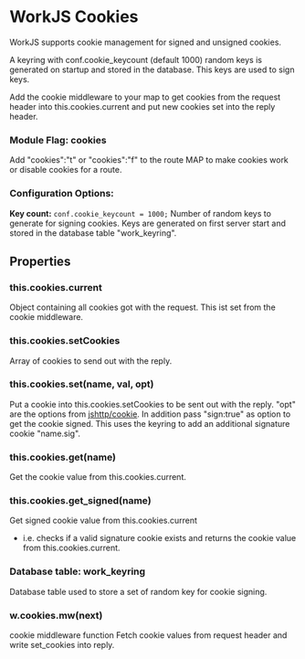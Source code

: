# WorkJS Cookies

WorkJS supports cookie management for signed and unsigned cookies.

A keyring with conf.cookie_keycount (default 1000) random keys is generated 
on startup  and stored in the database. This keys are used to sign keys.

Add the cookie middleware to your map to get cookies from the request header 
into this.cookies.current and put new cookies set into the reply header.

### Module Flag: cookies
Add "cookies":"t" or "cookies":"f" to the route MAP to make cookies work or disable 
cookies for a route.

### Configuration Options:

**Key count:** `conf.cookie_keycount = 1000;`
Number of random keys to generate for signing cookies.
Keys are generated on first server start and stored in the database table "work_keyring".

## Properties

### this.cookies.current
Object containing all cookies got with the request.
This ist set from the cookie middleware.

### this.cookies.setCookies
Array of cookies to send out with the reply.

### this.cookies.set(name, val, opt)
Put a cookie into this.cookies.setCookies to be sent out with the reply.
"opt" are the options from [jshttp/cookie](https://github.com/jshttp/cookie).
In addition pass "sign:true" as option to get the cookie signed.
This uses the keyring to add an additional signature cookie "name.sig".

### this.cookies.get(name)
Get the cookie value from this.cookies.current.

### this.cookies.get_signed(name)
Get signed cookie value from this.cookies.current 
- i.e. checks if a valid signature cookie exists 
and returns the cookie value from this.cookies.current.

### Database table: work_keyring
Database table used to store a set of random key for cookie signing.

### w.cookies.mw(next)
cookie middleware function
Fetch cookie values from request header and write set_cookies into reply.
